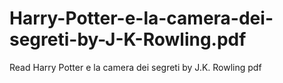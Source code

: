 # Harry-Potter-e-la-camera-dei-segreti-by-J-K-Rowling.pdf
Read Harry Potter e la camera dei segreti by J.K. Rowling pdf
